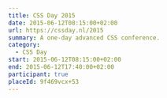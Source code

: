 ```yaml
---
title: CSS Day 2015
date: 2015-06-12T08:15:00+02:00
url: https://cssday.nl/2015
summary: A one-day advanced CSS conference.
category:
  - CSS Day
start: 2015-06-12T08:15:00+02:00
end: 2015-06-12T17:40:00+02:00
participant: true
placeId: 9f469vcx+53
---
```

